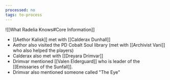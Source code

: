 ```yaml
---
processed: no
tags: to-process
---
```

![[What Radelia Knows#Core Information]]

- [[Aethor Kalisk]] met with [[Calderax Dunhall]]
- Aethor also visited the PD Cobalt Soul library (met with [[Archivist Vani]] who also helped the players)
- Calderax also met with [[Dreyara Drimvar]]
- Drimvar mentioned [[Valen Elderguard]] who is leader of the [[Emissaries of the Sunfall]].
- Drimvar also mentioned someone called "The Eye"